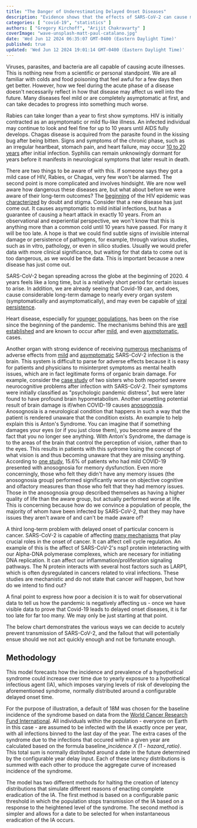 ```yaml
---
title: "The Danger of Underestimating Delayed Onset Diseases"
description: "Evidence shows that the effects of SARS-CoV-2 can cause major problems well into the future. This is why we need to act now."
categories: [ "covid-19", "statistics" ]
authors: [ "Gregory Kirchoff", "Arijit Chakravarty" ]
coverImage: "wave-unsplash-matt-paul-catalano.jpg"
date: 'Wed Jun 12 2024 06:35:07 GMT-0400 (Eastern Daylight Time)'
published: true
updated: 'Wed Jun 12 2024 19:01:14 GMT-0400 (Eastern Daylight Time)'
---
```

<script> // usables
	import RecipeCard from '$lib/components/usables/RecipeCard/RecipeCard.svelte';

  import CancerForecast from '$lib/components/internal/projects/CancerForecast/CancerForecast.svelte';

</script>

Viruses, parasites, and bacteria are all capable of causing acute illnesses. This is nothing new from a scientific or personal standpoint. We are all familiar with colds and food poisoning that feel awful for a few days then get better. However, how we feel during the acute phase of a disease doesn't necessarily reflect in how that disease may affect us well into the future. Many diseases feel mild or are completely asymptomatic at first, and can take decades to progress into something much worse.

Rabies can take longer than a year to first show symptoms. HIV is initially contracted as an asymptomatic or mild flu-like illness. An infected individual may continue to look and feel fine for up to 10 years until AIDS fully develops. Chagas disease is acquired from the parasite found in the kissing bug after being bitten. Signs and symptoms of the chronic phase, such as an irregular heartbeat, stomach pain, and heart failure, may occur [10 to 20 years](https://www.mayoclinic.org/diseases-conditions/chagas-disease/symptoms-causes/syc-20356212) after initial infection. Syphilis can remain unknowingly dormant for years before it manifests in neurological symptoms that later result in death.

There are two things to be aware of with this. If someone says they got a mild case of HIV, Rabies, or Chagas, very few won't be alarmed. The second point is more complicated and involves hindsight. We are now well aware how dangerous these diseases are, but what about before we were aware of their long-term outcomes? The [beginning](https://www.hiv.gov/hiv-basics/overview/history/hiv-and-aids-timeline) of the HIV epidemic was [characterized](https://www.history.com/news/aids-epidemic-ronald-reagan) by doubt and stigma. Consider that a new disease has just come out. It causes asymptomatic to mild initial infections, but has a guarantee of causing a heart attack in exactly 10 years. From an observational and experiential perspective, we won't know that this is anything more than a common cold until 10 years have passed. For many it will be too late. A hope is that we could find subtle signs of invisible internal damage or persistence of pathogens, for example, through various studies, such as in vitro, pathology, or even in silico studies. Usually we would prefer data with more clinical significance, but waiting for that data to come out is too dangerous, as we would be the data. This is important because a new disease has just come out.

SARS-CoV-2 began spreading across the globe at the beginning of 2020. 4 years feels like a long time, but is a relatively short period for certain issues to arise. In addition, we are already seeing that Covid-19 can, and does, cause considerable long-term damage to nearly every organ system (symptomatically and asymptomatically), and may even be capable of [viral persistence](https://www.thelancet.com/journals/laninf/article/PIIS1473-3099(24)00171-3/fulltext?dgcid=raven_jbs_aip_email).

Heart disease, especially for [younger populations](https://www.cedars-sinai.org/newsroom/today-young-people-are-more-likely-to-die-of-heart-attacks-post-covid-study-finds-but-why/#:~:text=09%3A00%20AM-,TODAY%3A%20Young%20People%20Are%20More%20Likely%20to%20Die%20of%20Heart,of%20the%20Smidt%20Heart%20Institute.), has been on the rise since the beginning of the pandemic. The mechanisms behind this are [well established](https://www.nih.gov/news-events/nih-research-matters/how-sars-cov-2-contributes-heart-attacks-strokes#:~:text=COVID%2D19%20is%20known%20to,contributes%20to%20this%20increased%20risk.) and are known to occur after [mild](https://www.mdpi.com/2077-0383/12/6/2123?fbclid=IwAR2iJDGOH-QchYjM0j-qFIbyIt_ONASMl1Txu7I4w8Pgq5DX22VrrNnGqK0), and even [asymptomatic](https://publichealth.jhu.edu/2022/covid-and-the-heart-it-spares-no-one#:~:text=People%20who%20got%20COVID%2D19%20and%20were%20asymptomatic%2C%20or%20got,different%20things%20could%20be%20happening.), cases.

Another organ with strong evidence of receiving [numerous](https://neurosciencenews.com/covid-neuron-fusion-23421/?fbclid=IwAR06AuIbFUR_E0lYQKH3vgRVOV5-5Te-DLk1uctS3Bqw06UzkZD4pTWTlyY) [mechanisms](https://www.nature.com/articles/s41380-024-02554-0) of adverse effects from [mild](https://www.nature.com/articles/s41598-024-52005-7) and [asymptomatic](https://www.ncbi.nlm.nih.gov/pmc/articles/PMC9863678/) SARS-CoV-2 infection is the brain. This system is difficult to parse for adverse effects because it is easy for patients and physicians to misinterpret symptoms as mental health issues, which are in fact legitimate forms of organic brain damage. For example, consider the [case study](https://www.frontiersin.org/articles/10.3389/fped.2023.1165072/full?fbclid=IwAR37S-PDl4CGlEdHT8xfiBASUZ0mnfNjV2rWHDVTBbG4eTBKXR9QlpI8qKg) of two sisters who both reported severe neurocognitive problems after infection with SARS-CoV-2. Their symptoms were initially classified as "psychologic pandemic distress", but were later found to have profound brain hypometabolism. Another unsettling potential result of brain damage is if/when COVID-19 causes [anosognosia](https://www.ncbi.nlm.nih.gov/pmc/articles/PMC8956133/). Anosognosia is a neurological condition that happens in such a way that the patient is rendered unaware that the condition exists. An example to help explain this is Anton's Syndrome. You can imagine that if something damages your eyes (or if you just close them), you become aware of the fact that you no longer see anything. With Anton's Syndrome, the damage is to the areas of the brain that control the perception of vision, rather than to the eyes. This results in patients with this sydrome losing the concept of what vision is and thus becoming unaware that they are missing anything. According to [one study](https://www.ncbi.nlm.nih.gov/pmc/articles/PMC8956133/), 15.6% of patients who had mild COVID-19 presented with anosognosia for memory dysfunction. Even more concerningly, those who felt they didn't have any memory issues (the anosognosia group) performed significantly worse on objective cognitive and olfactory measures than those who felt that they had memory issues. Those in the anosognosia group described themselves as having a higher quality of life than the aware group, but actually performed worse at life. This is concerning because how do we convince a population of people, the majority of whom have been infected by SARS-CoV-2, that they may have issues they aren't aware of and can't be made aware of?

A third long-term problem with delayed onset of particular concern is cancer. SARS-CoV-2 is capable of affecting [many mechanisms](https://www.sciencedirect.com/science/article/pii/S0300908423001360?fbclid=IwAR2SrX8vKYxZf0_-Ia83L3TEu_1EIbVjJLpTv4Sahn93U5PGmX6i6TCKlbc#sec4) that play crucial roles in the onset of cancer. It can affect cell cycle regulation. An example of this is the affect of SARS-CoV-2's nsp1 protein inteteracting with our Alpha-DNA polymerase complexes, which are necesary for initiating DNA replication. It can affect our inflammation/proliferation signaling pathways. The N protein interacts with several host factors such as LARP1, which is often dysregulated in cancers related to viral infections. These studies are mechanistic and do not state that cancer *will* happen, but how do we intend to find out?

A final point to express how poor a decision it is to wait for observational data to tell us how the pandemic is negatively affecting us - once we have visible data to prove that Covid-19 leads to delayed onset diseases, it is far too late for far too many. We may only be just starting at that point.

The below chart demonstrates the various ways we can decide to acutely prevent transmission of SARS-CoV-2, and the fallout that will potentially ensue should we not act quickly enough and not be fortunate enough.

<CancerForecast />

## Methodology

This model forecasts how the incidence and prevalence of a hypothetical syndrome could increase over time due to yearly exposure to a hypothetical infectious agent (IA), which imposes varying levels of risk of developing the aforementioned syndrome, normally distributed around a configurable delayed onset time.

For the purpose of illustration, a default of 18M was chosen for the baseline incidence of the syndrome based on data from the [World Cancer Research Fund International](https://www.wcrf.org/cancer-trends/worldwide-cancer-data/). All individuals within the population - everyone on Earth in this case - are assumed to be infected with the IA exactly once per year, with all infections binned to the last day of the year. The extra cases of the syndrome due to the infections that occured within a given year are calculated based on the formula baseline_*incidence X (1 - hazard_ratio)*. This total sum is normally distributed around a date in the future determined by the configurable year delay input. Each of these latency distributions is summed with each other to produce the aggregate curve of increased incidence of the syndrome.

The model has two different methods for halting the creation of latency distributions that simulate different reasons of enacting complete eradication of the IA. The first method is based on a configurable panic threshold in which the population stops transmission of the IA based on a response to the heightened level of the syndrome. The second method is simpler and allows for a date to be selected for when instantaneous eradication of the IA occurs.
